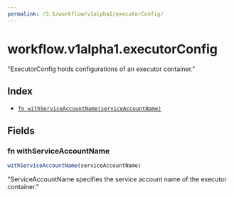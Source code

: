 ```yaml
---
permalink: /3.5/workflow/v1alpha1/executorConfig/
---
```


# workflow.v1alpha1.executorConfig

"ExecutorConfig holds configurations of an executor container."

## Index

* [`fn withServiceAccountName(serviceAccountName)`](#fn-withserviceaccountname)

## Fields

### fn withServiceAccountName

```ts
withServiceAccountName(serviceAccountName)
```

"ServiceAccountName specifies the service account name of the executor container."